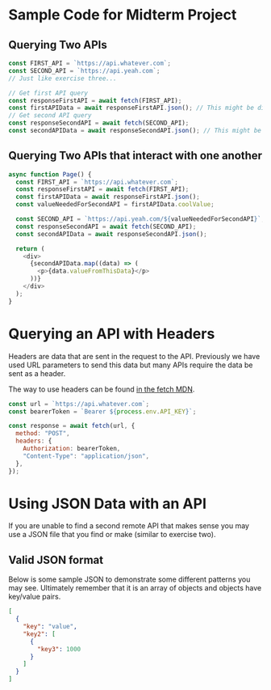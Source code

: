 # Sample Code for Midterm Project

## Querying Two APIs

```js
const FIRST_API = `https://api.whatever.com`;
const SECOND_API = `https://api.yeah.com`;
// Just like exercise three...

// Get first API query
const responseFirstAPI = await fetch(FIRST_API);
const firstAPIData = await responseFirstAPI.json(); // This might be different for each API
// Get second API query
const responseSecondAPI = await fetch(SECOND_API);
const secondAPIData = await responseSecondAPI.json(); // This might be different for each API
```

## Querying Two APIs that interact with one another

```js
async function Page() {
  const FIRST_API = `https://api.whatever.com`;
  const responseFirstAPI = await fetch(FIRST_API);
  const firstAPIData = await responseFirstAPI.json();
  const valueNeededForSecondAPI = firstAPIData.coolValue;

  const SECOND_API = `https://api.yeah.com/${valueNeededForSecondAPI}`;
  const responseSecondAPI = await fetch(SECOND_API);
  const secondAPIData = await responseSecondAPI.json();

  return (
    <div>
      {secondAPIData.map((data) => (
        <p>{data.valueFromThisData}</p>
      ))}
    </div>
  );
}
```

# Querying an API with Headers

Headers are data that are sent in the request to the API.
Previously we have used URL parameters to send this data but many APIs require the data be sent as a header.

The way to use headers can be found [in the fetch MDN](https://developer.mozilla.org/en-US/docs/Web/API/Fetch_API).

```js
const url = `https://api.whatever.com`;
const bearerToken = `Bearer ${process.env.API_KEY}`;

const response = await fetch(url, {
  method: "POST",
  headers: {
    Authorization: bearerToken,
    "Content-Type": "application/json",
  },
});
```

# Using JSON Data with an API

If you are unable to find a second remote API that makes sense you may use a JSON file that you find or make (similar to exercise two).

## Valid JSON format

Below is some sample JSON to demonstrate some different patterns you may see. Ultimately remember that it is an array of objects and objects have key/value pairs.

```json
[
  {
    "key": "value",
    "key2": [
      {
        "key3": 1000
      }
    ]
  }
]
```
